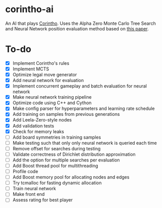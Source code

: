 # corintho-ai

An AI that plays [Corintho](http://www.di.fc.ul.pt/~jpn/gv/corintho.htm). Uses the Alpha Zero Monte Carlo Tree Search and Neural Network position evaluation method based on [this paper](https://www.nature.com/articles/nature24270.epdf?author_access_token=VJXbVjaSHxFoctQQ4p2k4tRgN0jAjWel9jnR3ZoTv0PVW4gB86EEpGqTRDtpIz-2rmo8-KG06gqVobU5NSCFeHILHcVFUeMsbvwS-lxjqQGg98faovwjxeTUgZAUMnRQ).

# To-do

- [x] Implement Corintho's rules
- [x] Implement MCTS
- [x] Optimize legal move generator
- [x] Add neural network for evaluation
- [x] Implement concurrent gameplay and batch evaluation for neural network
- [x] Make neural network training pipeline
- [x] Optimize code using C++ and Cython
- [x] Make config parser for hyperparameters and learning rate schedule
- [x] Add training on samples from previous generations
- [x] Add Leela-Zero-style nodes
- [x] Add validation tests
- [x] Check for memory leaks
- [ ] Add board symmetries in training samples
- [ ] Make testing such that only only neural network is queried each time
- [ ] Remove offset for searches during testing
- [ ] Validate correctness of Dirichlet distribution approximation
- [ ] Add the option for multiple searches per evaluation
- [ ] Add Boost thread pool for multithreading
- [ ] Profile code
- [ ] Add Boost memory pool for allocating nodes and edges
- [ ] Try tcmalloc for fasting dynamic allocation
- [ ] Train neural network
- [ ] Make front end
- [ ] Assess rating for best player
